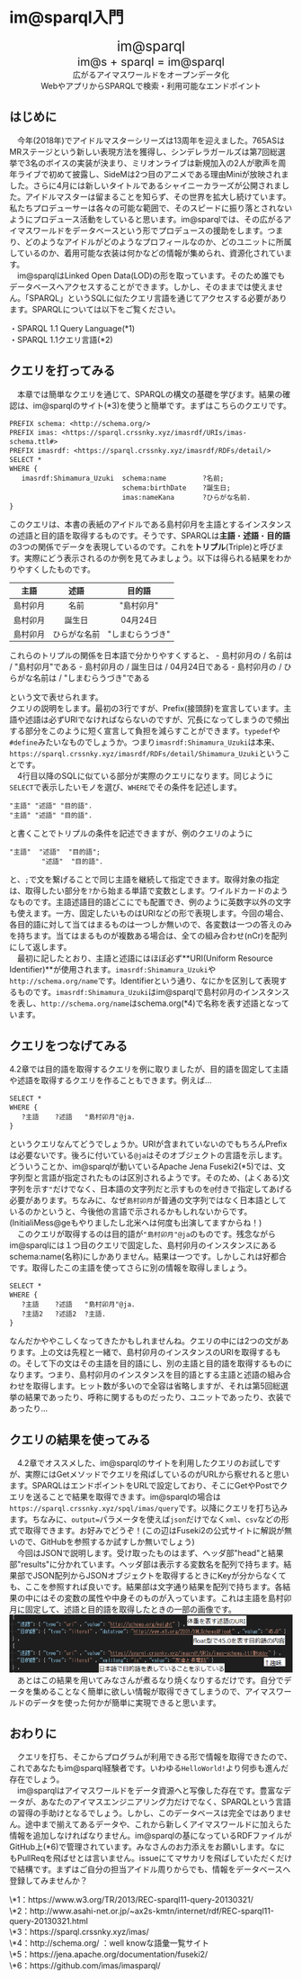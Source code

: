 # im@sparql入門

<!-- 今のままでも良い気がする -->
<center><big><big><big>im@sparql</big></big></big></center>
<center><big><big>im@s + sparql = im@sparql</big></big></center>
<center>広がるアイマスワールドをオープンデータ化</center>
<center>WebやアプリからSPARQLで検索・利用可能なエンドポイント</center>

<!-- <big><big>4.1 はじめに</big></big>　　　im@sparqlとは   -->
## はじめに
　今年(2018年)でアイドルマスターシリーズは13周年を迎えました。765ASはMRステージという新しい表現方法を獲得し、シンデレラガールズは第7回総選挙で3名のボイスの実装が決まり、ミリオンライブは新規加入の2人が歌声を周年ライブで初めて披露し、SideMは2つ目のアニメである理由Miniが放映されました。さらに4月には新しいタイトルであるシャイニーカラーズが公開されました。アイドルマスターは留まることを知らず、その世界を拡大し続けています。私たちプロデューサーは各々の可能な範囲で、そのスピードに振り落とされないようにプロデュース活動をしていると思います。im@sparqlでは、その広がるアイマスワールドをデータベースという形でプロデュースの援助をします。つまり、どのようなアイドルがどのようなプロフィールなのか、どのユニットに所属しているのか、着用可能な衣装は何かなどの情報が集められ、資源化されています。  
　im@sparqlはLinked Open Data(LOD)の形を取っています。そのため誰でもデータベースへアクセスすることができます。しかし、そのままでは使えません。「SPARQL」というSQLに似たクエリ言語を通じてアクセスする必要があります。SPARQLについては以下をご覧ください。  
<!-- ここ賛否両論 -->
<!-- っていうかURLどうしようかしら -->
・SPARQL 1.1 Query Language(\*1)  
・SPARQL 1.1クエリ言語(\*2)  

<!-- <big><big>4.2 クエリを打ってみる</big></big>　　　はじめてのSPARQL   -->
## クエリを打ってみる
　本章では簡単なクエリを通じて、SPARQLの構文の基礎を学びます。結果の確認は、im@sparqlのサイト(\*3)を使うと簡単です。まずはこちらのクエリです。
```sparql
PREFIX schema: <http://schema.org/>
PREFIX imas: <https://sparql.crssnky.xyz/imasrdf/URIs/imas-schema.ttl#>
PREFIX imasrdf: <https://sparql.crssnky.xyz/imasrdf/RDFs/detail/>
SELECT * 
WHERE {
   imasrdf:Shimamura_Uzuki  schema:name         ?名前;
                            schema:birthDate    ?誕生日;
                            imas:nameKana       ?ひらがな名前.
}
```
このクエリは、本書の表紙のアイドルである島村卯月を主語とするインスタンスの述語と目的語を取得するものです。そうです、SPARQLは**主語**・**述語**・**目的語**の3つの関係でデータを表現しているのです。これを**トリプル**(Triple)と呼びます。実際にどう表示されるのか例を見てみましょう。以下は得られる結果をわかりやすくしたものです。

<!-- 効けば良い、効かなければ効かないで別に良いというお気持ち -->
<center>

|主語|述語|目的語|
|:-:|:-:|:-:|
|島村卯月|名前|"島村卯月"|
|島村卯月|誕生日|04月24日|
|島村卯月|ひらがな名前|"しまむらうづき"|

</center>
これらのトリプルの関係を日本語で分かりやすくすると、
- 島村卯月の / 名前は / "島村卯月"である
- 島村卯月の / 誕生日は / 04月24日である
- 島村卯月の / ひらがな名前は / "しまむらうづき"である

という文で表せられます。  
クエリの説明をします。最初の3行ですが、Prefix(接頭辞)を宣言しています。主語や述語は必ずURIでなければならないのですが、冗長になってしまうので頻出する部分をこのように短く宣言して負担を減らすことができます。`typedef`や`#define`みたいなものでしょうか。つまり`imasrdf:Shimamura_Uzuki`は本来、`https://sparql.crssnky.xyz/imasrdf/RDFs/detail/Shimamura_Uzuki`ということです。  
　4行目以降のSQLに似ている部分が実際のクエリになります。同じように`SELECT`で表示したいモノを選び、`WHERE`でその条件を記述します。
```
"主語" "述語" "目的語".
"主語" "述語" "目的語".
```
と書くことでトリプルの条件を記述できますが、例のクエリのように
```
"主語"  "述語"  "目的語";
        "述語"  "目的語".
```
と、`;`で文を繋げることで同じ主語を継続して指定できます。取得対象の指定は、取得したい部分を`?`から始まる単語で変数とします。ワイルドカードのようなものです。主語述語目的語どこにでも配置でき、例のように英数字以外の文字も使えます。一方、固定したいものはURIなどの形で表現します。今回の場合、各目的語に対して当てはまるものは一つしか無いので、各変数は一つの答えのみを持ちます。当てはまるものが複数ある場合は、全ての組み合わせ(nCr)を配列にして返します。  
　最初に記したとおり、主語と述語にはほぼ必ず**URI(Uniform Resource Identifier)**が使用されます。`imasrdf:Shimamura_Uzuki`や`http://schema.org/name`です。Identifierという通り、なにかを区別して表現するものです。`imasrdf:Shimamura_Uzuki`はim@sparqlで島村卯月のインスタンスを表し、`http://schema.org/name`はschema.org(\*4)で名称を表す述語となっています。

<!-- <big><big>4.3 クエリをつなげてみる</big></big>　　　SPARQLの醍醐味   -->
## クエリをつなげてみる
4.2章では目的語を取得するクエリを例に取りましたが、目的語を固定して主語や述語を取得するクエリを作ることもできます。例えば...
```SPARQL
SELECT * 
WHERE {
   ?主語    ?述語   "島村卯月"@ja.
}
```
というクエリなんてどうでしょうか。URIが含まれていないのでもちろんPrefixは必要ないです。後ろに付いている`@ja`はそのオブジェクトの言語を示します。どういうことか、im@sparqlが動いているApache Jena Fuseki2(\*5)では、文字列型と言語が指定されたものは区別されるようです。そのため、(よくある)文字列を示す`"`だけでなく、日本語の文字列だと示すものを`@`付きで指定してあげる必要があります。ちなみに、なぜ`島村卯月`が普通の文字列ではなく日本語としているのかというと、今後他の言語で示されるかもしれないからです。(InitialiMess@geもやりましたし北米へは何度も出演してますからね！)  
　このクエリが取得するのは目的語が`"島村卯月"@ja`のものです。残念ながらim@sparqlには１つ目のクエリで固定した、島村卯月のインスタンスにあるschema:name(名称)にしかありません。結果は一つです。しかしこれは好都合です。取得したこの主語を使ってさらに別の情報を取得しましょう。  
```SPARQL
SELECT * 
WHERE {
   ?主語    ?述語   "島村卯月"@ja.
   ?主語2   ?述語2  ?主語.
}
```
なんだかややこしくなってきたかもしれませんね。クエリの中には2つの文があります。上の文は先程と一緒で、島村卯月のインスタンスのURIを取得するもの。そして下の文はその主語を目的語にし、別の主語と目的語を取得するものになります。つまり、島村卯月のインスタンスを目的語とする主語と述語の組み合わせを取得します。ヒット数が多いので全容は省略しますが、それは第5回総選挙の結果であったり、呼称に関するものだったり、ユニットであったり、衣装であったり...  

<!-- <big><big>4.4 クエリの結果を使ってみる</big></big>　データベースの存在意義   -->
## クエリの結果を使ってみる
　4.2章でオススメした、im@sparqlのサイトを利用したクエリのお試しですが、実際にはGetメソッドでクエリを飛ばしているのがURLから察せれると思います。SPARQLはエンドポイントをURLで設定しており、そこにGetやPostでクエリを送ることで結果を取得できます。im@sparqlの場合は`https://sparql.crssnky.xyz/spql/imas/query`です。以降にクエリを打ち込みます。ちなみに、`output=`パラメータを使えば`json`だけでなく`xml`、`csv`などの形式で取得できます。お好みでどうぞ！(この辺はFuseki2の公式サイトに解説が無いので、GitHubを参照するか試すしか無いでしょう)  
　今回はJSONで説明します。受け取ったものはまず、ヘッダ部"head"と結果部"results"に分かれています。ヘッダ部は表示する変数名を配列で持ちます。結果部でJSON配列からJSONオブジェクトを取得するときにKeyが分からなくても、ここを参照すれば良いです。結果部は文字通り結果を配列で持ちます。各結果の中にはその変数の属性や中身そのものが入っています。これは主語を島村卯月に固定して、述語と目的語を取得したときの一部の画像です。  
![](./images/crssnky/json.png)  
　あとはこの結果を用いてみなさんが煮るなり焼くなりするだけです。自分でデータを集めることなく簡単に欲しい情報が取得できてしまうので、アイマスワールドのデータを使った何かが簡単に実現できると思います。  

<!-- <big><big>4.5  おわりに</big></big>　　　For im@sparql   -->
## おわりに
　クエリを打ち、そこからプログラムが利用できる形で情報を取得できたので、これであなたもim@sparql経験者です。いわゆる`HelloWorld!`より何歩も進んだ存在でしょう。  
　im@sparqlはアイマスワールドをデータ資源へと写像した存在です。豊富なデータが、あなたのアイマスエンジニアリング力だけでなく、SPARQLという言語の習得の手助けとなるでしょう。しかし、このデータベースは完全ではありません。途中まで揃えてあるデータや、これから新しくアイマスワールドに加えらた情報を追加しなければなりません。im@sparqlの基になっているRDFファイルがGitHub上(\*6)で管理されています。みなさんのお力添えをお願いします。なにもPullReqを飛ばせとは言いません。issueにてマサカリを飛ばしていただくだけで結構です。まずはご自分の担当アイドル周りからでも、情報をデータベースへ登録してみませんか？

<footer>\*1：https://www.w3.org/TR/2013/REC-sparql11-query-20130321/</footer>
<footer>\*2：http://www.asahi-net.or.jp/~ax2s-kmtn/internet/rdf/REC-sparql11-query-20130321.html</footer>
<footer>\*3：https://sparql.crssnky.xyz/imas/</footer>
<footer>\*4：http://schema.org/ ：well knowな語彙一覧サイト</footer>
<footer>\*5：https://jena.apache.org/documentation/fuseki2/</footer>
<footer>\*6：https://github.com/imas/imasparql/</footer>